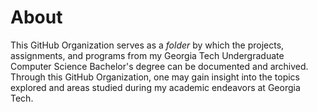 # About
This GitHub Organization serves as a _folder_ by which the projects, assignments, and programs from my Georgia Tech Undergraduate Computer Science Bachelor's degree can be documented and archived. 
Through this GitHub Organization, one may gain insight into the topics explored and areas studied during my academic endeavors at Georgia Tech. 
